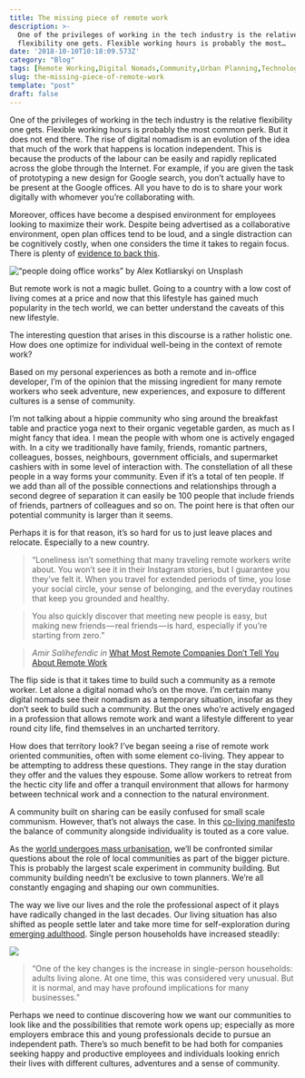 ```yaml
---
title: The missing piece of remote work
description: >-
  One of the privileges of working in the tech industry is the relative
  flexibility one gets. Flexible working hours is probably the most…
date: '2018-10-10T10:18:09.573Z'
category: "Blog"
tags: [Remote Working,Digital Nomads,Community,Urban Planning,Technology]
slug: the-missing-piece-of-remote-work
template: "post"
draft: false
---
```


One of the privileges of working in the tech industry is the relative flexibility one gets. Flexible working hours is probably the most common perk. But it does not end there. The rise of digital nomadism is an evolution of the idea that much of the work that happens is location independent. This is because the products of the labour can be easily and rapidly replicated across the globe through the Internet. For example, if you are given the task of prototyping a new design for Google search, you don’t actually have to be present at the Google offices. All you have to do is to share your work digitally with whomever you’re collaborating with.

Moreover, offices have become a despised environment for employees looking to maximize their work. Despite being advertised as a collaborative environment, open plan offices tend to be loud, and a single distraction can be cognitively costly, when one considers the time it takes to regain focus. There is plenty of [evidence to back this](https://www.inc.com/jessica-stillman/new-harvard-study-you-open-plan-office-is-making-your-team-less-collaborative.html).

![“people doing office works” by [Alex Kotliarskyi](https://unsplash.com/@frantic) on [Unsplash](https://unsplash.com)](/media/0__p__sNPhOKrDKkOLkH.jpg)

But remote work is not a magic bullet. Going to a country with a low cost of living comes at a price and now that this lifestyle has gained much popularity in the tech world, we can better understand the caveats of this new lifestyle.

The interesting question that arises in this discourse is a rather holistic one. How does one optimize for individual well-being in the context of remote work?

Based on my personal experiences as both a remote and in-office developer, I’m of the opinion that the missing ingredient for many remote workers who seek adventure, new experiences, and exposure to different cultures is a sense of community.

I’m not talking about a hippie community who sing around the breakfast table and practice yoga next to their organic vegetable garden, as much as I might fancy that idea. I mean the people with whom one is actively engaged with. In a city we traditionally have family, friends, romantic partners, colleagues, bosses, neighbours, government officials, and supermarket cashiers with in some level of interaction with. The constellation of all these people in a way forms your community. Even if it’s a total of ten people. If we add than all of the possible connections and relationships through a second degree of separation it can easily be 100 people that include friends of friends, partners of colleagues and so on. The point here is that often our potential community is larger than it seems.

Perhaps it is for that reason, it’s so hard for us to just leave places and relocate. Especially to a new country.

> “Loneliness isn’t something that many traveling remote workers write about. You won’t see it in their Instagram stories, but I guarantee you they’ve felt it. When you travel for extended periods of time, you lose your social circle, your sense of belonging, and the everyday routines that keep you grounded and healthy.

> You also quickly discover that meeting new people is easy, but making new friends — real friends — is hard, especially if you’re starting from zero.”

> _Amir Salihefendic in_ [What Most Remote Companies Don’t Tell You About Remote Work](http://What%20Most%20Remote%20Companies%20Don’t%20Tell%20You%20About%20Remote%20Work)

The flip side is that it takes time to build such a community as a remote worker. Let alone a digital nomad who’s on the move. I’m certain many digital nomads see their nomadism as a temporary situation, insofar as they don’t seek to build such a community. But the ones who’re actively engaged in a profession that allows remote work and want a lifestyle different to year round city life, find themselves in an uncharted territory.

How does that territory look? I’ve began seeing a rise of remote work oriented communities, often with some element co-living. They appear to be attempting to address these questions. They range in the stay duration they offer and the values they espouse. Some allow workers to retreat from the hectic city life and offer a tranquil environment that allows for harmony between technical work and a connection to the natural environment.

A community built on sharing can be easily confused for small scale communism. However, that’s not always the case. In this [co-living manifesto](http://coliving.org/) the balance of community alongside individuality is touted as a core value.

As the [world undergoes mass urbanisation](http://www.unesco.org/education/tlsf/mods/theme_c/popups/mod13t01s009.html), we’ll be confronted similar questions about the role of local communities as part of the bigger picture. This is probably the largest scale experiment in community building. But community building needn’t be exclusive to town planners. We’re all constantly engaging and shaping our own communities.

The way we live our lives and the role the professional aspect of it plays have radically changed in the last decades. Our living situation has also shifted as people settle later and take more time for self-exploration during [emerging adulthood](https://en.wikipedia.org/wiki/Emerging_adulthood_and_early_adulthood). Single person households have increased steadily:

![](media/1__PVROJaNZD4dCrslgZwuXjw.jpeg)

> “One of the key changes is the increase in single-person households: adults living alone. At one time, this was considered very unusual. But it is normal, and may have profound implications for many businesses.”

Perhaps we need to continue discovering how we want our communities to look like and the possibilities that remote work opens up; especially as more employers embrace this and young professionals decide to pursue an independent path. There’s so much benefit to be had both for companies seeking happy and productive employees and individuals looking enrich their lives with different cultures, adventures and a sense of community.